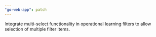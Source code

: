 ```yaml
---
"go-web-app": patch
---
```


Integrate multi-select functionality in operational learning filters to allow selection of multiple filter items.
